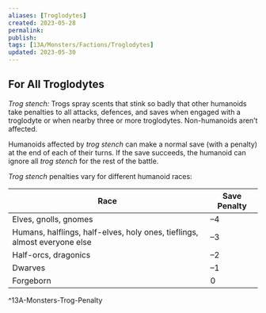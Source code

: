 ```yaml
---
aliases: [Troglodytes]
created: 2023-05-28
permalink: 
publish: 
tags: [13A/Monsters/Factions/Troglodytes]
updated: 2023-05-30
---
```


## For All Troglodytes

*Trog stench:* Trogs spray scents that stink so badly that other humanoids take penalties to all attacks, defences, and saves when engaged with a troglodyte or when nearby three or more troglodytes. Non-humanoids aren’t affected.  

Humanoids affected by *trog stench* can make a normal save (with a penalty) at the end of each of their turns. If the save succeeds, the humanoid can ignore all *trog stench* for the rest of the battle. 

*Trog stench* penalties vary for different humanoid races:

| Race | Save Penalty |
| --- | --- |
| Elves, gnolls, gnomes | –4 |
| Humans, halflings, half-elves, holy ones, tieflings, almost everyone else | –3 |
| Half-orcs, dragonics | –2 |
| Dwarves | –1 |
| Forgeborn | 0 |      
^13A-Monsters-Trog-Penalty
